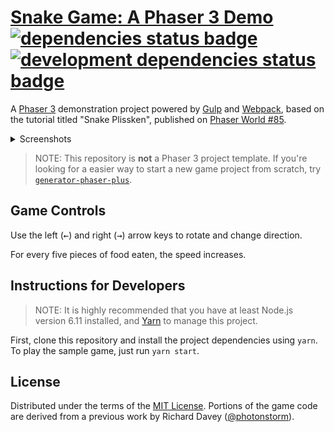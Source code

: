 # [Snake Game: A Phaser 3 Demo][game] [![dependencies status badge](https://david-dm.org/rblopes/phaser-3-snake-game/status.svg?style=flat-square)](https://david-dm.org/rblopes/phaser-3-snake-game) [![development dependencies status badge](https://david-dm.org/rblopes/phaser-3-snake-game/dev-status.svg?style=flat-square)](https://david-dm.org/rblopes/phaser-3-snake-game?type=dev)

A [Phaser 3][phsr] demonstration project powered by [Gulp][gulp] and [Webpack][wbpk], based on the tutorial titled "Snake Plissken", published on [Phaser World #85][pw85].

<details>
    <summary>Screenshots</summary>
    <div align=center><img alt="Screenshot" src="screenshot-1.png"></div>
    <div align=center><img alt="Screenshot" src="screenshot-2.png"></div>
</details>

>   NOTE: This repository is **not** a Phaser 3 project template. If you're looking for a easier way to start a new game project from scratch, try [`generator-phaser-plus`][gpp_].


## Game Controls

Use the left (<kbd>←</kbd>) and right (<kbd>→</kbd>) arrow keys to rotate and change direction.

For every five pieces of food eaten, the speed increases.


## Instructions for Developers

>   NOTE: It is highly recommended that you have at least Node.js version 6.11 installed, and [Yarn](https://yarnpkg.com/) to manage this project.

First, clone this repository and install the project dependencies using `yarn`. To play the sample game, just run `yarn start`.


## License

Distributed under the terms of the [MIT License](LICENSE.md). Portions of the game code are derived from a previous work by Richard Davey ([@photonstorm](https://github.com/photonstorm)).

[wbpk]: https://webpack.js.org/
[pw85]: https://madmimi.com/p/03594a
[gulp]: https://github.com/gulpjs/gulp
[phsr]: https://github.com/photonstorm/phaser
[game]: https://rblopes.github.io/phaser-3-snake-game/
[gpp_]: https://github.com/rblopes/generator-phaser-plus
